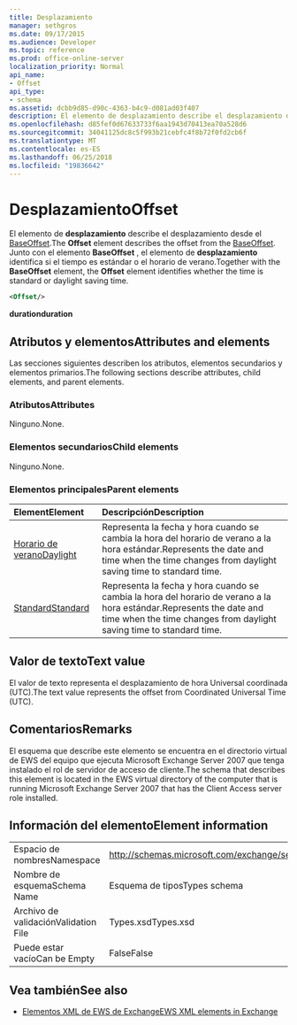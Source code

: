 ```yaml
---
title: Desplazamiento
manager: sethgros
ms.date: 09/17/2015
ms.audience: Developer
ms.topic: reference
ms.prod: office-online-server
localization_priority: Normal
api_name:
- Offset
api_type:
- schema
ms.assetid: dcbb9d85-d90c-4363-b4c9-d081ad03f407
description: El elemento de desplazamiento describe el desplazamiento desde el BaseOffset. Junto con el elemento BaseOffset, el elemento de desplazamiento identifica si el tiempo es estándar o el horario de verano.
ms.openlocfilehash: d85fef0d67633733f6aa1943d70413ea70a528d6
ms.sourcegitcommit: 34041125dc8c5f993b21cebfc4f8b72f0fd2cb6f
ms.translationtype: MT
ms.contentlocale: es-ES
ms.lasthandoff: 06/25/2018
ms.locfileid: "19836642"
---
```

# <a name="offset"></a><span data-ttu-id="45efc-104">Desplazamiento</span><span class="sxs-lookup"><span data-stu-id="45efc-104">Offset</span></span>

<span data-ttu-id="45efc-105">El elemento de **desplazamiento** describe el desplazamiento desde el [BaseOffset](baseoffset.md).</span><span class="sxs-lookup"><span data-stu-id="45efc-105">The **Offset** element describes the offset from the [BaseOffset](baseoffset.md).</span></span> <span data-ttu-id="45efc-106">Junto con el elemento **BaseOffset** , el elemento de **desplazamiento** identifica si el tiempo es estándar o el horario de verano.</span><span class="sxs-lookup"><span data-stu-id="45efc-106">Together with the **BaseOffset** element, the **Offset** element identifies whether the time is standard or daylight saving time.</span></span> 
  
```xml
<Offset/>
```

 <span data-ttu-id="45efc-107">**duration**</span><span class="sxs-lookup"><span data-stu-id="45efc-107">**duration**</span></span>
## <a name="attributes-and-elements"></a><span data-ttu-id="45efc-108">Atributos y elementos</span><span class="sxs-lookup"><span data-stu-id="45efc-108">Attributes and elements</span></span>

<span data-ttu-id="45efc-109">Las secciones siguientes describen los atributos, elementos secundarios y elementos primarios.</span><span class="sxs-lookup"><span data-stu-id="45efc-109">The following sections describe attributes, child elements, and parent elements.</span></span>
  
### <a name="attributes"></a><span data-ttu-id="45efc-110">Atributos</span><span class="sxs-lookup"><span data-stu-id="45efc-110">Attributes</span></span>

<span data-ttu-id="45efc-111">Ninguno.</span><span class="sxs-lookup"><span data-stu-id="45efc-111">None.</span></span>
  
### <a name="child-elements"></a><span data-ttu-id="45efc-112">Elementos secundarios</span><span class="sxs-lookup"><span data-stu-id="45efc-112">Child elements</span></span>

<span data-ttu-id="45efc-113">Ninguno.</span><span class="sxs-lookup"><span data-stu-id="45efc-113">None.</span></span>
  
### <a name="parent-elements"></a><span data-ttu-id="45efc-114">Elementos principales</span><span class="sxs-lookup"><span data-stu-id="45efc-114">Parent elements</span></span>

|<span data-ttu-id="45efc-115">**Element**</span><span class="sxs-lookup"><span data-stu-id="45efc-115">**Element**</span></span>|<span data-ttu-id="45efc-116">**Descripción**</span><span class="sxs-lookup"><span data-stu-id="45efc-116">**Description**</span></span>|
|:-----|:-----|
|[<span data-ttu-id="45efc-117">Horario de verano</span><span class="sxs-lookup"><span data-stu-id="45efc-117">Daylight</span></span>](daylight.md) <br/> |<span data-ttu-id="45efc-118">Representa la fecha y hora cuando se cambia la hora del horario de verano a la hora estándar.</span><span class="sxs-lookup"><span data-stu-id="45efc-118">Represents the date and time when the time changes from daylight saving time to standard time.</span></span>  <br/> |
|[<span data-ttu-id="45efc-119">Standard</span><span class="sxs-lookup"><span data-stu-id="45efc-119">Standard</span></span>](standard.md) <br/> |<span data-ttu-id="45efc-120">Representa la fecha y hora cuando se cambia la hora del horario de verano a la hora estándar.</span><span class="sxs-lookup"><span data-stu-id="45efc-120">Represents the date and time when the time changes from daylight saving time to standard time.</span></span>  <br/> |
   
## <a name="text-value"></a><span data-ttu-id="45efc-121">Valor de texto</span><span class="sxs-lookup"><span data-stu-id="45efc-121">Text value</span></span>

<span data-ttu-id="45efc-122">El valor de texto representa el desplazamiento de hora Universal coordinada (UTC).</span><span class="sxs-lookup"><span data-stu-id="45efc-122">The text value represents the offset from Coordinated Universal Time (UTC).</span></span>
  
## <a name="remarks"></a><span data-ttu-id="45efc-123">Comentarios</span><span class="sxs-lookup"><span data-stu-id="45efc-123">Remarks</span></span>

<span data-ttu-id="45efc-124">El esquema que describe este elemento se encuentra en el directorio virtual de EWS del equipo que ejecuta Microsoft Exchange Server 2007 que tenga instalado el rol de servidor de acceso de cliente.</span><span class="sxs-lookup"><span data-stu-id="45efc-124">The schema that describes this element is located in the EWS virtual directory of the computer that is running Microsoft Exchange Server 2007 that has the Client Access server role installed.</span></span>
  
## <a name="element-information"></a><span data-ttu-id="45efc-125">Información del elemento</span><span class="sxs-lookup"><span data-stu-id="45efc-125">Element information</span></span>

|||
|:-----|:-----|
|<span data-ttu-id="45efc-126">Espacio de nombres</span><span class="sxs-lookup"><span data-stu-id="45efc-126">Namespace</span></span>  <br/> |http://schemas.microsoft.com/exchange/services/2006/types  <br/> |
|<span data-ttu-id="45efc-127">Nombre de esquema</span><span class="sxs-lookup"><span data-stu-id="45efc-127">Schema Name</span></span>  <br/> |<span data-ttu-id="45efc-128">Esquema de tipos</span><span class="sxs-lookup"><span data-stu-id="45efc-128">Types schema</span></span>  <br/> |
|<span data-ttu-id="45efc-129">Archivo de validación</span><span class="sxs-lookup"><span data-stu-id="45efc-129">Validation File</span></span>  <br/> |<span data-ttu-id="45efc-130">Types.xsd</span><span class="sxs-lookup"><span data-stu-id="45efc-130">Types.xsd</span></span>  <br/> |
|<span data-ttu-id="45efc-131">Puede estar vacío</span><span class="sxs-lookup"><span data-stu-id="45efc-131">Can be Empty</span></span>  <br/> |<span data-ttu-id="45efc-132">False</span><span class="sxs-lookup"><span data-stu-id="45efc-132">False</span></span>  <br/> |
   
## <a name="see-also"></a><span data-ttu-id="45efc-133">Vea también</span><span class="sxs-lookup"><span data-stu-id="45efc-133">See also</span></span>



- [<span data-ttu-id="45efc-134">Elementos XML de EWS de Exchange</span><span class="sxs-lookup"><span data-stu-id="45efc-134">EWS XML elements in Exchange</span></span>](ews-xml-elements-in-exchange.md)

